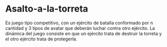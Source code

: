 # Asalto-a-la-torreta
Es juego tipo competitivo, con un ejército de batalla conformado por n cantidad y 3 tipos de avatar que deberán luchar contra otro ejército. La dinámica del juego consiste en que un ejército trata de destruir la torreta y el otro ejército trata de protegerla.
